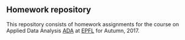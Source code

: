 ## Homework repository

This repository consists of homework assignments for the course on Applied Data Analysis [ADA](https://dlab.epfl.ch/teaching/fall2017/cs401/) at [EPFL](https://www.epfl.ch/) for Autumn, 2017.